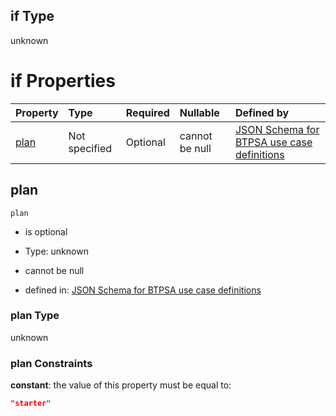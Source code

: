 ## if Type

unknown

# if Properties

| Property      | Type          | Required | Nullable       | Defined by                                                                                                                                                                                                                                  |
| :------------ | :------------ | :------- | :------------- | :------------------------------------------------------------------------------------------------------------------------------------------------------------------------------------------------------------------------------------------ |
| [plan](#plan) | Not specified | Optional | cannot be null | [JSON Schema for BTPSA use case definitions](btpsa-usecase-properties-services-items-allof-2-then-allof-52-then-allof-1-if-properties-plan.md "undefined#/properties/services/items/allOf/2/then/allOf/52/then/allOf/1/if/properties/plan") |

## plan



`plan`

*   is optional

*   Type: unknown

*   cannot be null

*   defined in: [JSON Schema for BTPSA use case definitions](btpsa-usecase-properties-services-items-allof-2-then-allof-52-then-allof-1-if-properties-plan.md "undefined#/properties/services/items/allOf/2/then/allOf/52/then/allOf/1/if/properties/plan")

### plan Type

unknown

### plan Constraints

**constant**: the value of this property must be equal to:

```json
"starter"
```
